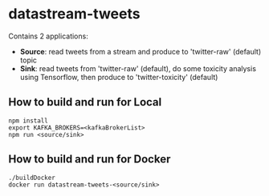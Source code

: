 # datastream-tweets

Contains 2 applications:

  - **Source**: read tweets from a stream and produce to 'twitter-raw' (default) topic
  - **Sink**: read tweets from 'twitter-raw' (default), do some toxicity analysis using Tensorflow, then produce to 'twitter-toxicity' (default)

## How to build and run for Local

```
npm install
export KAFKA_BROKERS=<kafkaBrokerList>
npm run <source/sink>
```

## How to build and run for Docker

```
./buildDocker
docker run datastream-tweets-<source/sink>
```